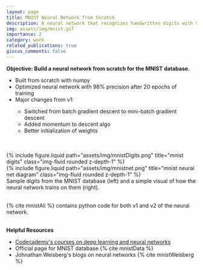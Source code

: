```yaml
---
layout: page
title: MNIST Neural Network from Scratch
description: A neural network that recognizes handwritten digits with 98% precision
img: assets/img/mnist.gif
importance: 2
category: work
related_publications: true
giscus_comments: false
---
```



<b>Objective: Build a neural network from scratch for the MNIST database.</b>
<ul>
  <li>Built from scratch with numpy</li>
  <li>Optimized neural network with 98% precision after 20 epochs of training</li>
  <li>Major changes from v1: </li>
  <ul>
    <li>Switched from batch gradient descent to mini-batch gradient descent</li>
    <li>Added momentum to descent algo</li>
    <li>Better initialization of weights</li>
  </ul>
  <br>
  <br>
</ul> 

<div class="row justify-content-sm-center">
    <div class="col-5 mt-3 mt-md-0">
        {% include figure.liquid path="assets/img/mnistDigits.png" title="mnist digits" class="img-fluid rounded z-depth-1" %}
    </div>
    <div class="col-7 mt-3 mt-md-0">
        {% include figure.liquid path="assets/img/mnistnet.png" title="mnist neural net diagram" class="img-fluid rounded z-depth-1" %}
    </div>
</div>
<div class="caption">
    Sample digits from the MNIST database (left) and a simple visual of how the neural network trains on them (right).
  <br>
  <br>
</div>


{% cite mnistAli %} contains python code for both v1 and v2 of the neural network. 
  <br>
  <br>

<b>Helpful Resources</b>
<ul>
  <li><a href="https://www.codecademy.com/courses/intro-to-deep-learning-with-tensor-flow/">Codecademy's courses on deep learning and neural networks</a></li>
  <li>Official page for MNIST database {% cite mnistData %}</li>
  <li>Johnathan Weisberg's blogs on neural networks {% cite mnistWeisberg %}</li>
</ul> 
  <br>
  <br>
  <br>
  <br>
